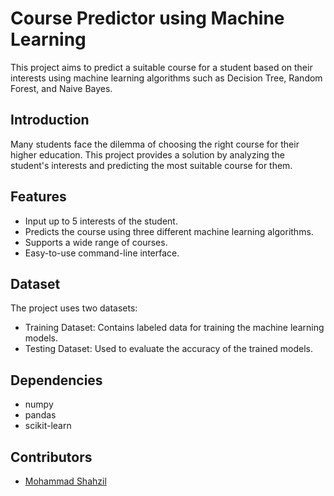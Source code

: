 # Course Predictor using Machine Learning

This project aims to predict a suitable course for a student based on their interests using machine learning algorithms such as Decision Tree, Random Forest, and Naive Bayes.

## Introduction

Many students face the dilemma of choosing the right course for their higher education. This project provides a solution by analyzing the student's interests and predicting the most suitable course for them.

## Features

- Input up to 5 interests of the student.
- Predicts the course using three different machine learning algorithms.
- Supports a wide range of courses.
- Easy-to-use command-line interface.

## Dataset

The project uses two datasets:
- Training Dataset: Contains labeled data for training the machine learning models.
- Testing Dataset: Used to evaluate the accuracy of the trained models.

## Dependencies

- numpy
- pandas
- scikit-learn

## Contributors

- [Mohammad Shahzil](https://github.com/mohdshahzil)

